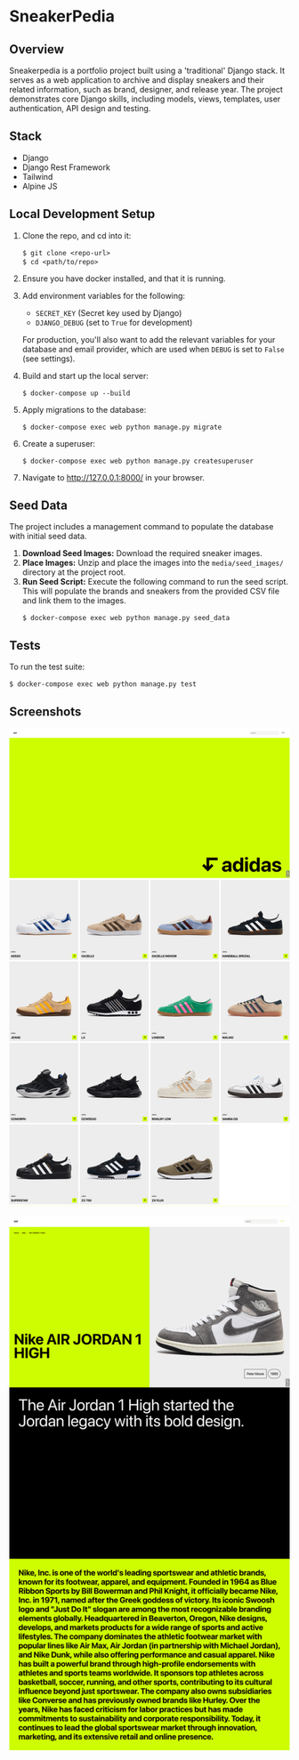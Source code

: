 # SneakerPedia

## Overview

Sneakerpedia is a portfolio project built using a 'traditional' Django stack. It serves as a web application to archive and display sneakers and their related information, such as brand, designer, and release year. The project demonstrates core Django skills, including models, views, templates, user authentication, API design and testing.

## Stack
- Django
- Django Rest Framework
- Tailwind
- Alpine JS


## Local Development Setup

1.  Clone the repo, and cd into it:

    ```shell
    $ git clone <repo-url>
    $ cd <path/to/repo>
    ```

2.  Ensure you have docker installed, and that it is running.
3.  Add environment variables for the following:
    * `SECRET_KEY` (Secret key used by Django)
    * `DJANGO_DEBUG` (set to `True` for development)

    For production, you'll also want to add the relevant variables for your database and email provider, which are used when `DEBUG` is set to `False` (see settings).

4.  Build and start up the local server:

    ```shell
    $ docker-compose up --build
    ```

5.  Apply migrations to the database:

    ```shell
    $ docker-compose exec web python manage.py migrate
    ```

6.  Create a superuser:

    ```shell
    $ docker-compose exec web python manage.py createsuperuser
    ```

7.  Navigate to http://127.0.0.1:8000/ in your browser.

## Seed Data

The project includes a management command to populate the database with initial seed data.

1.  **Download Seed Images:** Download the required sneaker images.
2.  **Place Images:** Unzip and place the images into the `media/seed_images/` directory at the project root.
3.  **Run Seed Script:** Execute the following command to run the seed script. This will populate the brands and sneakers from the provided CSV file and link them to the images.
    ```shell
    $ docker-compose exec web python manage.py seed_data
    ```

## Tests

To run the test suite:

```shell
$ docker-compose exec web python manage.py test
```

## Screenshots

![Screenshot of Homepage](./.github/images/snp_home-min.png)

![Screenshot of Detail Page](./.github/images/snp_detail-min.png)
